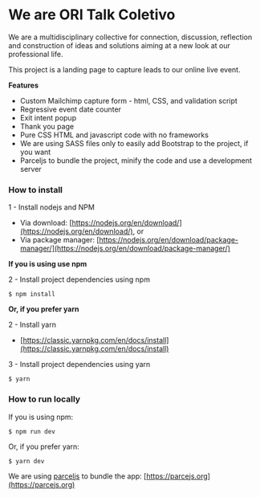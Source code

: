 
# We are ORI Talk Coletivo

We are a multidisciplinary collective for connection, discussion, reflection and construction of ideas and solutions aiming at a new look at our professional life.

This project is a landing page to capture leads to our online live event.

**Features**

- Custom Mailchimp capture form - html, CSS, and validation script
- Regressive event date counter
- Exit intent popup
- Thank you page
- Pure CSS HTML and javascript code with no frameworks
- We are using SASS files only to easily add Bootstrap to the project, if you want
- Parceljs to bundle the project, minify the code and use a development server

### How to install

1 - Install nodejs and NPM

- Via download: [https://nodejs.org/en/download/](https://nodejs.org/en/download/), or
- Via package manager: [https://nodejs.org/en/download/package-manager/](https://nodejs.org/en/download/package-manager/)

**If you is using use npm**

2 -  Install project dependencies using npm

```
$ npm install
```

**Or, if you prefer yarn**

2 - Install yarn

- [https://classic.yarnpkg.com/en/docs/install](https://classic.yarnpkg.com/en/docs/install)

3 - Install project dependencies using yarn

```
$ yarn
```

### How to run locally

If you is using npm:

```
$ npm run dev
```

Or, if you prefer yarn:

```
$ yarn dev
```

We are using [parceljs](https://parcejs.org) to bundle the app: [https://parcejs.org](https://parcejs.org)



